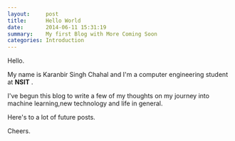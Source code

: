 ```yaml
---
layout:     post
title:      Hello World
date:       2014-06-11 15:31:19
summary:    My first Blog with More Coming Soon
categories: Introduction
---
```


Hello.

My name is Karanbir Singh Chahal and I'm a computer engineering student at **NSIT** .

I've begun this blog to write a few of my thoughts on my journey into machine learning,new technology and life in general.

Here's to a lot of future posts.

Cheers.
